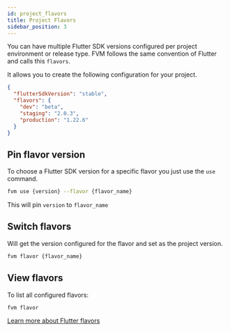 ```yaml
---
id: project_flavors
title: Project Flavors
sidebar_position: 3
---
```


You can have multiple Flutter SDK versions configured per project environment or release type. FVM follows the same convention of Flutter and calls this `flavors`.

It allows you to create the following configuration for your project.

```json
{
  "flutterSdkVersion": "stable",
  "flavors": {
    "dev": "beta",
    "staging": "2.0.3",
    "production": "1.22.6"
  }
}
```

## Pin flavor version

To choose a Flutter SDK version for a specific flavor you just use the `use` command.

```bash
fvm use {version} --flavor {flavor_name}
```

This will pin `version` to `flavor_name`

## Switch flavors

Will get the version configured for the flavor and set as the project version.

```bash
fvm flavor {flavor_name}
```

## View flavors

To list all configured flavors:

```bash
fvm flavor
```

[Learn more about Flutter flavors](https://flutter.dev/docs/deployment/flavors)
